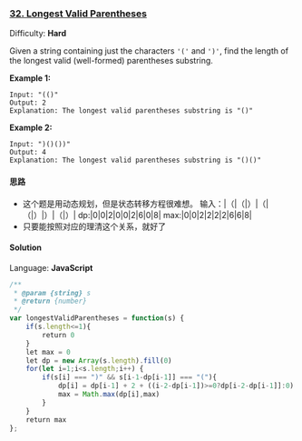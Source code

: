 ### [32\. Longest Valid Parentheses](https://leetcode.com/problems/longest-valid-parentheses/)

Difficulty: **Hard**


Given a string containing just the characters `'('` and `')'`, find the length of the longest valid (well-formed) parentheses substring.

**Example 1:**

```
Input: "(()"
Output: 2
Explanation: The longest valid parentheses substring is "()"
```

**Example 2:**

```
Input: ")()())"
Output: 4
Explanation: The longest valid parentheses substring is "()()"
```

#### 思路
* 这个题是用动态规划，但是状态转移方程很难想。
输入：|（|（|）|（|（|）|）|（|）|
dp:|0|0|2|0|0|2|6|0|8|
max:|0|0|2|2|2|2|6|6|8|
* 只要能按照对应的理清这个关系，就好了
#### Solution

Language: **JavaScript**

```javascript
/**
 * @param {string} s
 * @return {number}
 */
var longestValidParentheses = function(s) {
    if(s.length<=1){
        return 0
    }
    let max = 0
    let dp = new Array(s.length).fill(0)
    for(let i=1;i<s.length;i++) {
        if(s[i] === ")" && s[i-1-dp[i-1]] === "("){
            dp[i] = dp[i-1] + 2 + ((i-2-dp[i-1])>=0?dp[i-2-dp[i-1]]:0)
            max = Math.max(dp[i],max)
        }
    }
    return max
};
```
